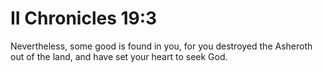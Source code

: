 # II Chronicles 19:3

Nevertheless, some good is found in you, for you destroyed the Asheroth out of the land, and have set your heart to seek God.
